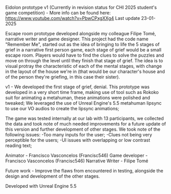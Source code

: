 Eidolon prototype v1 (Currently in revision status for CHI 2025 student's game competition) - More info can be found here: https://www.youtube.com/watch?v=PbwCPxgXXg4 Last update 23-01-2025

Escape room prototype developed alongside my colleague Filipe Tomé, narrative writer and game designer.
This project had the code name "Remember Me", started out as the idea of bringing to life the 5 stages of grief in a narrative first person game, each stage of grief would be a small escape room. 
Players would have to find the clues to solve the puzzles and move on through the level until they finish that stage of grief. 
The idea is to visual protray the characteristic of each of the mental stages, with change in the layout of the house we're in (that would be our character's house and of the person they're griefing, in this case their sister).

v1 - We developed the first stage of grief, denial. 
This prototype was developed in a very short time frame, making use of tool such as Rokoko suit for animating a metahuman, these animations were polished and tweaked; 
We leveraged the use of Unreal Engine's 5.5 metahuman lipsync to use our VO audios to create the lipsync animations;


The game was tested internally at our lab with 13 participants, we collected the data and took note of much needed improvements for a future update of this version and further development of other stages.
We took note of the following issues:
-Too many inputs for the user;
-Clues not being very perceptible for the users;
-UI issues with overlapping or low contrast reading text;


Animator - Francisco Vasconcelos (Francisc546)
Game developer - Francisco Vasconcelos (Francisc546)
Narrative Writer - Filipe Tomé


Future work - Improve the flaws from encountered in testing, alongside the design and development of the other stages.


Developed with Unreal Engine 5.5
